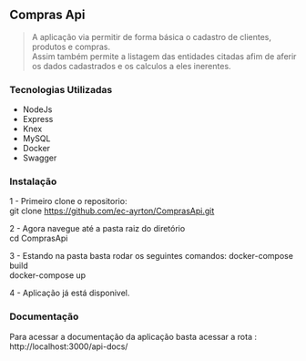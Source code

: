## Compras Api


> A aplicação via permitir de forma básica o cadastro de clientes, produtos e compras. </br>
Assim também permite a listagem das entidades citadas afim de aferir os dados cadastrados e os calculos a eles inerentes.

### Tecnologias Utilizadas

- NodeJs
- Express
- Knex
- MySQL
- Docker 
- Swagger



### Instalação

1 - Primeiro clone o repositorio: </br>
 git clone https://github.com/ec-ayrton/ComprasApi.git

2 - Agora navegue até a pasta raiz do diretório </br>
 cd ComprasApi

3 - Estando na pasta basta rodar os seguintes comandos:
 docker-compose build </br>
 docker-compose up

4 - Aplicação já está disponivel. </br>


### Documentação
Para acessar a documentação da aplicação basta acessar a rota : </br>
http://localhost:3000/api-docs/

